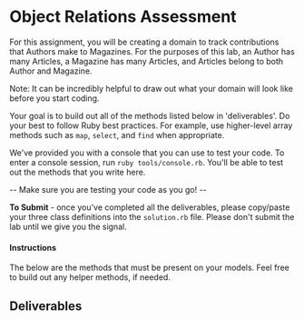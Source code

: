# Object Relations Assessment

For this assignment, you will be creating a domain to track contributions that Authors make to Magazines. For the purposes of this lab, an Author has many Articles, a Magazine has many Articles, and Articles belong to both Author and Magazine.

Note: It can be incredibly helpful to draw out what your domain will look like before you start coding.

Your goal is to build out all of the methods listed below in 'deliverables'. Do your best to follow Ruby best practices. For example, use higher-level array methods such as `map`, `select`, and `find` when appropriate.

We've provided you with a console that you can use to test your code. To enter a console session, run `ruby tools/console.rb`. You'll be able to test out the methods that you write here.

  --  Make sure you are testing your code as you go! --

**To Submit** - once you've completed all the deliverables, please copy/paste your three class definitions into the `solution.rb` file. Please don't submit the lab until we give you the signal.

#### Instructions

The below are the methods that must be present on your models. Feel free to build out any helper methods, if needed.

## Deliverables

<!-- ### Author
An author is initialized with a name as a string. A name **cannot** be changed after it is initialized. -->

<!-- + `Author#name`
  + Returns the name of the author as a string -->
<!-- + `Author.all`
  + Returns an array of all Author instances -->
<!-- + `Author#add_article(title, magazine)`
  + Given a title (as a string) and a magazine (as Magazine instance), this method creates a new Article instance and associates it with that author and that magazine. -->
<!-- + `Author#articles`
  + Returns an array of Article instances the author has written -->
<!-- + `Author#magazines`
  + Returns an array of Magazine instances for which the author has contributed to -->
<!-- +  `Author#show_specialties`
  + Returns an array of categories of the magazines for which the author has contributed to -->

<!-- ### Article
An article is initialized with an author as an Author object and a magazine as a Magazine object. An article **cannot** change its author or magazine after it is has been initialized. -->

<!-- + `Article.all`
  + Returns an array of all Article instances -->
<!-- + `Article#author`
  + Returns the author for that given article
+ `Article#magazine`
  + Returns the magazine for that given article -->

<!-- ### Magazine
A magazine is initialized with a name as a string and a category as a string. The name of the magazine and the category it falls under **can be** changed after being initialized. -->

<!-- + `Magazine#name`
  + Returns the name of this magazine
+ `Magazine#category`
  + Returns the category of this magazine
+ `Magazine.all`
  + Returns an array of all Magazine instances -->
<!-- + `Magazine.find_by_name(name)`
  + Given a string of magazine's name, this method returns the first magazine object that matches -->
<!-- + `Magazine#article_titles`
  + Returns an array of the titles of all articles written for that magazine -->
